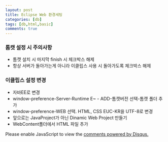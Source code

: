 ```yaml
---
layout: post
title: Eclipse Web 환경세팅
categories: [db]
tags: [db,html,basic]
comments: true
---
```

### 톰캣 설정 시 주의사항
- 톰캣 설치 시 마지막 finish 시 체크박스 해제
- 항상 서버가 돌아가는게 아니라 이클립스 사용 시 돌아가도록 체크박스 해제

### 이클립스 설정 변경
- 자바EE로 변경
- window-preference-Server-Runtime E~ - ADD-톰캣버전 선택-톰캣 폴더 추가
- window-preference-WEB 선택. HTML, CSS EUC-KR을 UTF-8로 변경
- 앞으로는 JavaProject가 아닌 Dinamic Web Project 만들기
- WebContent폴더에서 HTML 파일 추가



<div id="disqus_thread"></div>
<script>

/**
*  RECOMMENDED CONFIGURATION VARIABLES: EDIT AND UNCOMMENT THE SECTION BELOW TO INSERT DYNAMIC VALUES FROM YOUR PLATFORM OR CMS.
*  LEARN WHY DEFINING THESE VARIABLES IS IMPORTANT: https://disqus.com/admin/universalcode/#configuration-variables*/
/*
var disqus_config = function () {
this.page.url = PAGE_URL;  // Replace PAGE_URL with your page's canonical URL variable
this.page.identifier = PAGE_IDENTIFIER; // Replace PAGE_IDENTIFIER with your page's unique identifier variable
};
*/
(function() { // DON'T EDIT BELOW THIS LINE
var d = document, s = d.createElement('script');
s.src = 'https://parkwonhui.disqus.com/embed.js';
s.setAttribute('data-timestamp', +new Date());
(d.head || d.body).appendChild(s);
})();
</script>
<noscript>Please enable JavaScript to view the <a href="https://disqus.com/?ref_noscript">comments powered by Disqus.</a></noscript>
                            


